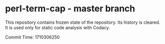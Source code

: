 # perl-term-cap - master branch

This repository contains frozen state of the repository.
Its history is cleared. It is used only for static code
analysis with Codacy.

Commit Time: 1710306250